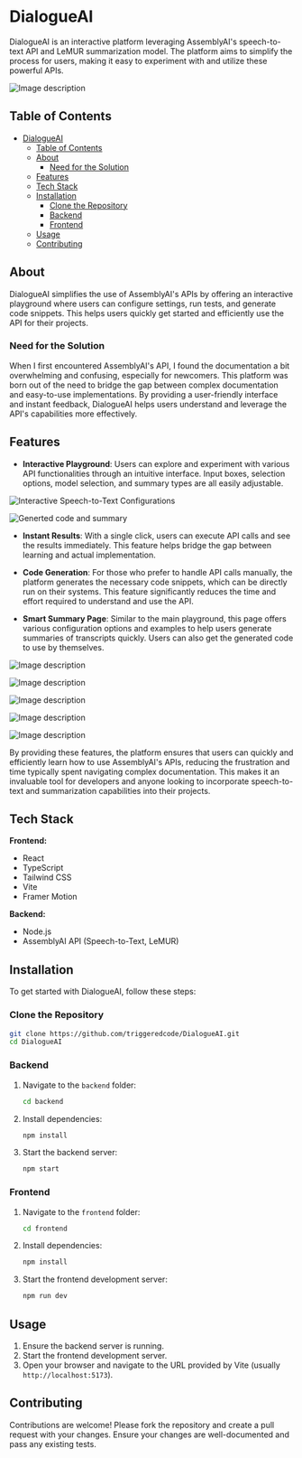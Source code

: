 # DialogueAI

DialogueAI is an interactive platform leveraging AssemblyAI's speech-to-text API and LeMUR summarization model. The platform aims to simplify the process for users, making it easy to experiment with and utilize these powerful APIs.

![Image description](https://dev-to-uploads.s3.amazonaws.com/uploads/articles/emak7izi0d1otrw80uv5.png)


## Table of Contents
- [DialogueAI](#dialogueai)
  - [Table of Contents](#table-of-contents)
  - [About](#about)
    - [Need for the Solution](#need-for-the-solution)
  - [Features](#features)
  - [Tech Stack](#tech-stack)
  - [Installation](#installation)
    - [Clone the Repository](#clone-the-repository)
    - [Backend](#backend)
    - [Frontend](#frontend)
  - [Usage](#usage)
  - [Contributing](#contributing)

## About
DialogueAI simplifies the use of AssemblyAI's APIs by offering an interactive playground where users can configure settings, run tests, and generate code snippets. This helps users quickly get started and efficiently use the API for their projects.

### Need for the Solution
When I first encountered AssemblyAI's API, I found the documentation a bit overwhelming and confusing, especially for newcomers. This platform was born out of the need to bridge the gap between complex documentation and easy-to-use implementations. By providing a user-friendly interface and instant feedback, DialogueAI helps users understand and leverage the API's capabilities more effectively.

## Features
- **Interactive Playground**: Users can explore and experiment with various API functionalities through an intuitive interface. Input boxes, selection options, model selection, and summary types are all easily adjustable.

![Interactive Speech-to-Text Configurations](https://dev-to-uploads.s3.amazonaws.com/uploads/articles/qdy3i857awn7gcagyd66.png)

![Generted code and summary](https://dev-to-uploads.s3.amazonaws.com/uploads/articles/9xrqfn5u7mzg5s8wre01.png)

- **Instant Results**: With a single click, users can execute API calls and see the results immediately. This feature helps bridge the gap between learning and actual implementation.

- **Code Generation**: For those who prefer to handle API calls manually, the platform generates the necessary code snippets, which can be directly run on their systems. This feature significantly reduces the time and effort required to understand and use the API.

- **Smart Summary Page**: Similar to the main playground, this page offers various configuration options and examples to help users generate summaries of transcripts quickly. Users can also get the generated code to use by themselves.

![Image description](https://dev-to-uploads.s3.amazonaws.com/uploads/articles/zom6koz439t2yeyymp3p.png)


![Image description](https://dev-to-uploads.s3.amazonaws.com/uploads/articles/b41b3qm3srzvokf5d8h9.png)


![Image description](https://dev-to-uploads.s3.amazonaws.com/uploads/articles/s71aqh9fddn9eory9zn4.png)


![Image description](https://dev-to-uploads.s3.amazonaws.com/uploads/articles/k1smmt2kluqj1giglqee.png)

![Image description](https://dev-to-uploads.s3.amazonaws.com/uploads/articles/f2o3u1j1vuli16ygw7yb.png)

By providing these features, the platform ensures that users can quickly and efficiently learn how to use AssemblyAI's APIs, reducing the frustration and time typically spent navigating complex documentation. This makes it an invaluable tool for developers and anyone looking to incorporate speech-to-text and summarization capabilities into their projects.

## Tech Stack

**Frontend:**
- React
- TypeScript
- Tailwind CSS
- Vite
- Framer Motion

**Backend:**
- Node.js
- AssemblyAI API (Speech-to-Text, LeMUR)

## Installation

To get started with DialogueAI, follow these steps:

### Clone the Repository
```bash
git clone https://github.com/triggeredcode/DialogueAI.git
cd DialogueAI
```

### Backend
1. Navigate to the `backend` folder:
   ```bash
   cd backend
   ```
2. Install dependencies:
   ```bash
   npm install
   ```
3. Start the backend server:
   ```bash
   npm start
   ```

### Frontend
1. Navigate to the `frontend` folder:
   ```bash
   cd frontend
   ```
2. Install dependencies:
   ```bash
   npm install
   ```
3. Start the frontend development server:
   ```bash
   npm run dev
   ```

## Usage
1. Ensure the backend server is running.
2. Start the frontend development server.
3. Open your browser and navigate to the URL provided by Vite (usually `http://localhost:5173`).

## Contributing
Contributions are welcome! Please fork the repository and create a pull request with your changes. Ensure your changes are well-documented and pass any existing tests.

